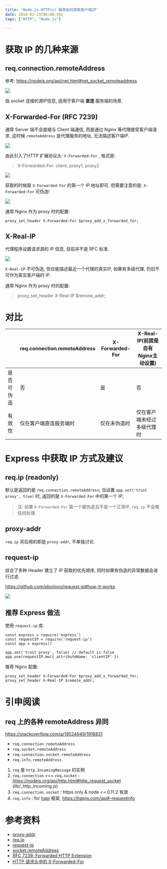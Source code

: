 ```yaml
---
title: 'Node.js HTTP(s) 服务如何获取客户端IP'
date: 2018-03-23T06:08:49Z
tags: ["HTTP", "Node.js"]

---
```


# 获取 IP 的几种来源
## req.connection.remoteAddress

参考: https://nodejs.org/api/net.html#net_socket_remoteaddress

![](https://d2mxuefqeaa7sj.cloudfront.net/s_BCB05ABD162D2484387AF70CA3C0C23647660D92DD34FC0EC56105D7732260FE_1521635043387_image.png)


指 socket 连接的源IP信息, 适用于客户端 **直连** 服务端的场景.


## X-Forwarded-For (RFC 7239)

通常 Server 端不会直接与 Client 端通信, 而是通过 Nginx 等代理接受客户端请求, 这时候 `remoteAddress` 是代理服务的地址, 无法描述客户端IP.

![](https://d2mxuefqeaa7sj.cloudfront.net/s_BCB05ABD162D2484387AF70CA3C0C23647660D92DD34FC0EC56105D7732260FE_1521638570931_image.png)


由此引入了HTTP 扩展协议头: `X-Forwarded-For` , 格式是:

> X-Forwarded-For: client, proxy1, proxy2

![](https://d2mxuefqeaa7sj.cloudfront.net/s_BCB05ABD162D2484387AF70CA3C0C23647660D92DD34FC0EC56105D7732260FE_1521640336777_image.png)


获取的时候取 `X-Forwarded-For` 的第一个 IP 地址即可. 
但需要注意的是: `X-Forwarded-For` 可伪造! 

![](https://d2mxuefqeaa7sj.cloudfront.net/s_BCB05ABD162D2484387AF70CA3C0C23647660D92DD34FC0EC56105D7732260FE_1521640927050_image.png)


通常 Nginx 作为 proxy 时的配置:

    proxy_set_header X-Forwarded-For $proxy_add_x_forwarded_for;
## X-Real-IP

代理程序设置请求源的 IP 信息, 目前并不是 RFC 标准.

![](https://d2mxuefqeaa7sj.cloudfront.net/s_BCB05ABD162D2484387AF70CA3C0C23647660D92DD34FC0EC56105D7732260FE_1521640589992_image.png)


`X-Real-IP` 不可伪造, 但仅能描述最近一个代理的真实IP, 如果有多级代理, 仍旧不可作为真实客户端的 IP.

通常 Nginx 作为 proxy 时的配置:

> proxy_set_header X-Real-IP $remote_addr;


# 对比
|       | req.connection.remoteAddress | X-Forwarded-For | X-Real-IP(前提是自有Nginx主动设置) |
| ----- | ---------------------------- | --------------- | ------------------------- |
| 是否可伪造 | 否                            | 是               | 否                         |
| 有效性   | 仅在客户端直连服务端时                  | 仅在未伪造时          | 仅在客户端未经过多级代理时             |

# Express 中获取 IP 方式及建议
## req.ip (readonly)

默认是返回的是 `req.connection.remoteAddress`;
当设置 `app.set('trust proxy', true)` 时, 返回的是 `X-Forwarded-For` 中的第一个 IP;

> 注: 如果 `X-Forwarded-For` 第一个被伪造且不是一个正常IP, `req.ip` 不会做任何处理.
## proxy-addr

`req.ip` 背后用的即是 `proxy-addr`, 不单独讨论.

## request-ip

综合了多种 Header 建立了 IP 获取的优先顺序, 同时如果有伪造的异常数据会进行过滤.

https://github.com/pbojinov/request-ip#how-it-works

![](https://d2mxuefqeaa7sj.cloudfront.net/s_BCB05ABD162D2484387AF70CA3C0C23647660D92DD34FC0EC56105D7732260FE_1521645376934_image.png)

## 推荐 Express 做法

使用 `request-ip` 库:
```
const express = require('express')
const requestIP = require('request-ip')
const app = express()
    
app.set('trust proxy', false) // default is false
app.use(requestIP.mw({ attributeName: 'clientIP' })
```

推荐 Nginx 配置:

```
proxy_set_header X-Forwarded-For $proxy_add_x_forwarded_for;
proxy_set_header X-Real-IP $remote_addr;
```

# 引申阅读
## req 上的各种 remoteAddress 异同

https://stackoverflow.com/a/19524949/1918831


- `req.connection.remoteAddress`
- `req.socket.remoteAddress`
- `req.connection.socket.remoteAddress`
- `req.info.remoteAddress`


1. `req` 是 `http.IncomingMessage` 的实例
2. `req.connection` === `req.socket` : https://nodejs.org/api/http.html#http_request_socket (lib/_http_incoming.js)
3. `req.connection.socket` : https only & node <= 0.11.2 有效
4. `req.info` : for [hapi](https://hapijs.com/) 框架, https://hapijs.com/api#-requestinfo


# 参考资料

- [proxy-addr](https://github.com/jshttp/proxy-addr)
- [req.ip](http://expressjs.com/en/api.html#req.ip)
- [request-ip](https://github.com/pbojinov/request-ip)
- [socket.remoteAddress](https://nodejs.org/api/net.html#net_socket_remoteaddress)
- [RFC 7239: Forwarded HTTP Extension](https://tools.ietf.org/html/rfc7239)
- [HTTP 请求头中的 X-Forwarded-For](https://imququ.com/post/x-forwarded-for-header-in-http.html)